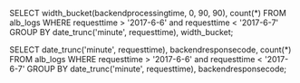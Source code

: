 SELECT 
	width_bucket(backendprocessingtime, 0, 90, 90), 
	count(*)
FROM 
	alb_logs 
WHERE 
	requesttime > '2017-6-6' and 
	requesttime < '2017-6-7' 
GROUP BY 
	date_trunc('minute', requesttime),
	width_bucket;


SELECT 
	date_trunc('minute', requesttime),
	backendresponsecode,
	count(*)
FROM 
	alb_logs 
WHERE 
	requesttime > '2017-6-6' and 
	requesttime < '2017-6-7' 
GROUP BY 
	date_trunc('minute', requesttime),
	backendresponsecode;



